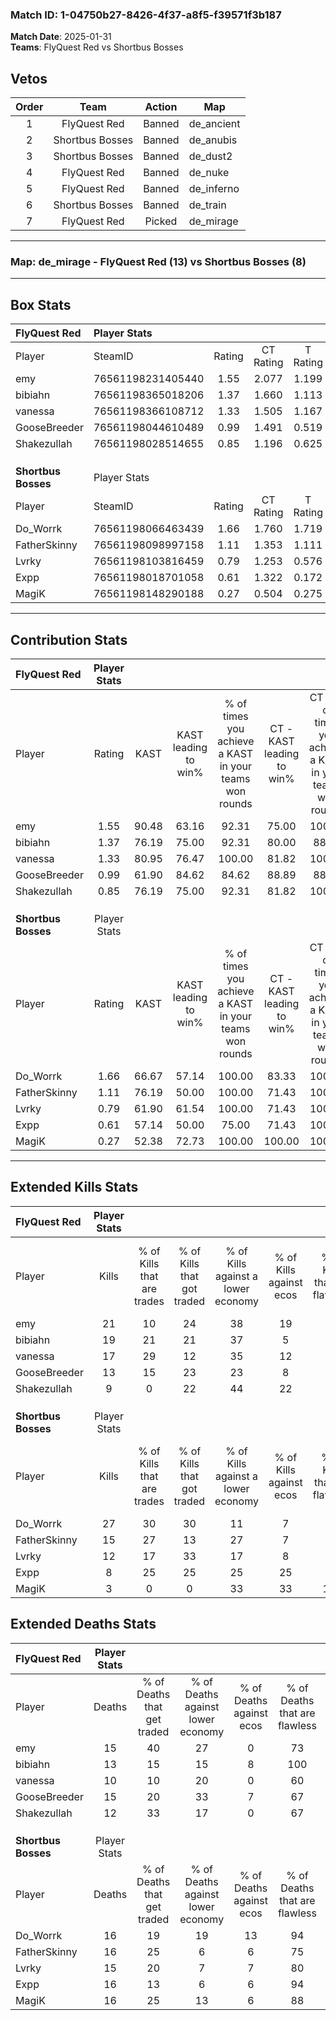### Match ID: 1-04750b27-8426-4f37-a8f5-f39571f3b187  
**Match Date**: 2025-01-31  
**Teams**: FlyQuest Red vs Shortbus Bosses  

## Vetos  

| Order | Team | Action | Map |
| :---: | :--: | :----: | --- |
| 1 | FlyQuest Red | Banned | de_ancient |
| 2 | Shortbus Bosses | Banned | de_anubis |
| 3 | Shortbus Bosses | Banned | de_dust2 |
| 4 | FlyQuest Red | Banned | de_nuke |
| 5 | FlyQuest Red | Banned | de_inferno |
| 6 | Shortbus Bosses | Banned | de_train |
| 7 | FlyQuest Red | Picked | de_mirage |

---  

### **Map**: de_mirage - FlyQuest Red (13) vs Shortbus Bosses (8)  
---  

## Box Stats  

| **FlyQuest Red**    | Player Stats      |        |           |          |       |       |       |         |        |      |     |
| :- | :- | :-: | :-: | :-: | :-: | :-: | :-: | :-: | :-: | :-: | :-: |
| Player              | SteamID           | Rating | CT Rating | T Rating | KAST  |  ADR  | Kills | Assists | Deaths | K/D  | HS% |
| emy                 | 76561198231405440 |  1.55  |   2.077   |  1.199   | 90.48 | 102.6 |  21   |    3    |   15   | 1.40 | 19  |
| bibiahn             | 76561198365018206 |  1.37  |   1.660   |  1.113   | 76.19 | 86.4  |  19   |    6    |   13   | 1.46 | 42  |
| vanessa             | 76561198366108712 |  1.33  |   1.505   |  1.167   | 80.95 | 71.0  |  17   |    2    |   10   | 1.70 | 70  |
| GooseBreeder        | 76561198044610489 |  0.99  |   1.491   |  0.519   | 61.90 | 88.2  |  13   |    8    |   15   | 0.87 | 46  |
| Shakezullah         | 76561198028514655 |  0.85  |   1.196   |  0.625   | 76.19 | 46.2  |   9   |    3    |   12   | 0.75 | 33  |
|                     |                   |        |           |          |       |       |       |         |        |      |     |
|                     |                   |        |           |          |       |       |       |         |        |      |     |
|                     |                   |        |           |          |       |       |       |         |        |      |     |
| **Shortbus Bosses** | Player Stats      |        |           |          |       |       |       |         |        |      |     |
| Player              | SteamID           | Rating | CT Rating | T Rating | KAST  |  ADR  | Kills | Assists | Deaths | K/D  | HS% |
| Do_Worrk            | 76561198066463439 |  1.66  |   1.760   |  1.719   | 66.67 | 124.2 |  27   |    2    |   16   | 1.69 | 55  |
| FatherSkinny        | 76561198098997158 |  1.11  |   1.353   |  1.111   | 76.19 | 80.0  |  15   |    6    |   16   | 0.94 | 86  |
| Lvrky               | 76561198103816459 |  0.79  |   1.253   |  0.576   | 61.90 | 49.3  |  12   |    1    |   15   | 0.80 | 50  |
| Expp                | 76561198018701058 |  0.61  |   1.322   |  0.172   | 57.14 | 58.3  |   8   |    5    |   16   | 0.50 | 87  |
| MagiK               | 76561198148290188 |  0.27  |   0.504   |  0.275   | 52.38 | 27.0  |   3   |    5    |   16   | 0.19 | 33  |
---  

## Contribution Stats  

| **FlyQuest Red**    | Player Stats |       |                      |                                                        |                           |                                                             |                          |                                                            |
| :- | :-: | :-: | :-: | :-: | :-: | :-: | :-: | :-: |
| Player              |    Rating    | KAST  | KAST leading to win% | % of times you achieve a KAST in your teams won rounds | CT - KAST leading to win% | CT - % of times you achieve a KAST in your teams won rounds | T - KAST leading to win% | T - % of times you achieve a KAST in your teams won rounds |
| emy                 |     1.55     | 90.48 |        63.16         |                         92.31                          |           75.00           |                           100.00                            |          42.86           |                           75.00                            |
| bibiahn             |     1.37     | 76.19 |        75.00         |                         92.31                          |           80.00           |                            88.89                            |          66.67           |                           100.00                           |
| vanessa             |     1.33     | 80.95 |        76.47         |                         100.00                         |           81.82           |                           100.00                            |          66.67           |                           100.00                           |
| GooseBreeder        |     0.99     | 61.90 |        84.62         |                         84.62                          |           88.89           |                            88.89                            |          75.00           |                           75.00                            |
| Shakezullah         |     0.85     | 76.19 |        75.00         |                         92.31                          |           81.82           |                           100.00                            |          60.00           |                           75.00                            |
|                     |              |       |                      |                                                        |                           |                                                             |                          |                                                            |
|                     |              |       |                      |                                                        |                           |                                                             |                          |                                                            |
|                     |              |       |                      |                                                        |                           |                                                             |                          |                                                            |
| **Shortbus Bosses** | Player Stats |       |                      |                                                        |                           |                                                             |                          |                                                            |
| Player              |    Rating    | KAST  | KAST leading to win% | % of times you achieve a KAST in your teams won rounds | CT - KAST leading to win% | CT - % of times you achieve a KAST in your teams won rounds | T - KAST leading to win% | T - % of times you achieve a KAST in your teams won rounds |
| Do_Worrk            |     1.66     | 66.67 |        57.14         |                         100.00                         |           83.33           |                           100.00                            |          37.50           |                           100.00                           |
| FatherSkinny        |     1.11     | 76.19 |        50.00         |                         100.00                         |           71.43           |                           100.00                            |          33.33           |                           100.00                           |
| Lvrky               |     0.79     | 61.90 |        61.54         |                         100.00                         |           71.43           |                           100.00                            |          50.00           |                           100.00                           |
| Expp                |     0.61     | 57.14 |        50.00         |                         75.00                          |           71.43           |                           100.00                            |          20.00           |                           33.33                            |
| MagiK               |     0.27     | 52.38 |        72.73         |                         100.00                         |          100.00           |                           100.00                            |          50.00           |                           100.00                           |
---  

## Extended Kills Stats  

| **FlyQuest Red**    | Player Stats |                            |                            |                                    |                         |                              |                                 |                                       |                    |           |
| :- | :-: | :-: | :-: | :-: | :-: | :-: | :-: | :-: | :-: | :-: |
| Player              |    Kills     | % of Kills that are trades | % of Kills that got traded | % of Kills against a lower economy | % of Kills against ecos | % of Kills that are flawless | % of Kills that are close duels | % of Kills that are assisted by flash | Pistol Round Kills | AWP Kills |
| emy                 |      21      |             10             |             24             |                 38                 |           19            |              81              |                5                |                   5                   |         13         |     2     |
| bibiahn             |      19      |             21             |             21             |                 37                 |            5            |              89              |                5                |                   0                   |         0          |     1     |
| vanessa             |      17      |             29             |             12             |                 35                 |           12            |              94              |                0                |                   6                   |         0          |     4     |
| GooseBreeder        |      13      |             15             |             23             |                 23                 |            8            |              77              |               15                |                  15                   |         0          |     0     |
| Shakezullah         |      9       |             0              |             22             |                 44                 |           22            |              89              |                0                |                   0                   |         0          |     0     |
|                     |              |                            |                            |                                    |                         |                              |                                 |                                       |                    |           |
|                     |              |                            |                            |                                    |                         |                              |                                 |                                       |                    |           |
|                     |              |                            |                            |                                    |                         |                              |                                 |                                       |                    |           |
| **Shortbus Bosses** | Player Stats |                            |                            |                                    |                         |                              |                                 |                                       |                    |           |
| Player              |    Kills     | % of Kills that are trades | % of Kills that got traded | % of Kills against a lower economy | % of Kills against ecos | % of Kills that are flawless | % of Kills that are close duels | % of Kills that are assisted by flash | Pistol Round Kills | AWP Kills |
| Do_Worrk            |      27      |             30             |             30             |                 11                 |            7            |              78              |                0                |                   4                   |         2          |     3     |
| FatherSkinny        |      15      |             27             |             13             |                 27                 |            7            |              73              |                7                |                   0                   |         0          |     5     |
| Lvrky               |      12      |             17             |             33             |                 17                 |            8            |              75              |               17                |                   0                   |         0          |     0     |
| Expp                |      8       |             25             |             25             |                 25                 |           25            |              50              |               25                |                   0                   |         0          |     1     |
| MagiK               |      3       |             0              |             0              |                 33                 |           33            |             100              |                0                |                   0                   |         1          |     0     |
## Extended Deaths Stats  

| **FlyQuest Red**    | Player Stats |                             |                                   |                          |                               |                            |                           |               |
| :- | :-: | :-: | :-: | :-: | :-: | :-: | :-: | :-: |
| Player              |    Deaths    | % of Deaths that get traded | % of Deaths against lower economy | % of Deaths against ecos | % of Deaths that are flawless | % of Deaths that are close | % of Deaths while blinded | Deaths to AWP |
| emy                 |      15      |             40              |                27                 |            0             |              73               |             7              |             0             |       0       |
| bibiahn             |      13      |             15              |                15                 |            8             |              100              |             0              |             0             |       0       |
| vanessa             |      10      |             10              |                20                 |            0             |              60               |             10             |            10             |       1       |
| GooseBreeder        |      15      |             20              |                33                 |            7             |              67               |             13             |             0             |       1       |
| Shakezullah         |      12      |             33              |                17                 |            0             |              67               |             8              |             0             |       1       |
|                     |              |                             |                                   |                          |                               |                            |                           |               |
|                     |              |                             |                                   |                          |                               |                            |                           |               |
|                     |              |                             |                                   |                          |                               |                            |                           |               |
| **Shortbus Bosses** | Player Stats |                             |                                   |                          |                               |                            |                           |               |
| Player              |    Deaths    | % of Deaths that get traded | % of Deaths against lower economy | % of Deaths against ecos | % of Deaths that are flawless | % of Deaths that are close | % of Deaths while blinded | Deaths to AWP |
| Do_Worrk            |      16      |             19              |                19                 |            13            |              94               |             0              |             0             |       2       |
| FatherSkinny        |      16      |             25              |                 6                 |            6             |              75               |             6              |            13             |       2       |
| Lvrky               |      15      |             20              |                 7                 |            7             |              80               |             7              |             7             |       3       |
| Expp                |      16      |             13              |                 6                 |            6             |              94               |             6              |             0             |       3       |
| MagiK               |      16      |             25              |                13                 |            6             |              88               |             6              |             6             |       3       |
